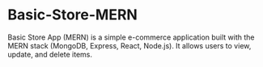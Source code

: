# Basic-Store-MERN
Basic Store App (MERN) is a simple e-commerce application built with the MERN stack (MongoDB, Express, React, Node.js). It allows users to view, update, and delete items.
